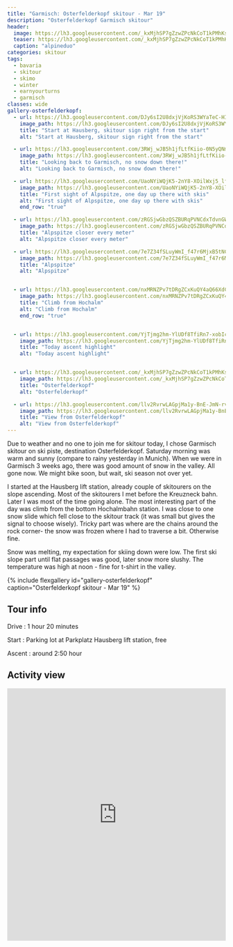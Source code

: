 ```yaml
---
title: "Garmisch: Osterfelderkopf skitour - Mar 19"
description: "Osterfelderkopf Garmisch skitour"
header:
  image: https://lh3.googleusercontent.com/_kxMjhSP7gZzwZPcNkCoT1kPMhKsPLifrQDgvnqYnoOejfagvrU9Zm4JTCgqJY-FiuXfCsEXKi8ucfceECW0fPpt12Ju34iTLLjGH5kzk0rl13zILDVQVe3NSCQhyscydyqBc4oNrN-N4wdocJMoOkOXe2o871NzOiManewREhER8x2GWLDsOr5H3rthBQklXwQ9VghJCF5MTuKX1BtIRAIfpp-Jmb8L3hbSdH52jh15Bw5HtkU926ZbJ7Mi7Aslpfg8ZprHuHqpRTW_X4jgdN_YIPqUQ9_PnThXTtyy7qnwK2bu6gzIuFfSOicgfsK6f_DDRpKPnllflkpSLlt_Dpu_VAVMMmp9ot3BVPKk5VWvpUI92a01E6IS5YUwJJUAruD6cN7PH-B5PYYsjEJQFIpaRch15t00ct514JgfA2Z_me3t4-RPbMX9MOfWLp6AD2yH65dtpku_8JRVWoaU445V-BgVLmKUc-9Qyz2ppZ7yNBpAiBPE1V5yu1AKQa1ocnSfGWK43EHHqA1QJt_Y0ZO8rhCyMASZRHynhcN4B6nPxu_i82o_mG1AbvSHqt1BQIpRTfPnOlugSd9oqEky1sA2osY2zl350MDDFzu5mf1JjEp6-sK9Bf_cHEaSzUB0qTOtGcmb2Azr8NtHOa4c6M1b4jxYI2ILEMMjpU_x0NOnTXchspq3GK4x-4PpFsS7fKdKfjPcTE2wCX1KrUGhM1rGBw=w2016-h1512-no
  teaser: https://lh3.googleusercontent.com/_kxMjhSP7gZzwZPcNkCoT1kPMhKsPLifrQDgvnqYnoOejfagvrU9Zm4JTCgqJY-FiuXfCsEXKi8ucfceECW0fPpt12Ju34iTLLjGH5kzk0rl13zILDVQVe3NSCQhyscydyqBc4oNrN-N4wdocJMoOkOXe2o871NzOiManewREhER8x2GWLDsOr5H3rthBQklXwQ9VghJCF5MTuKX1BtIRAIfpp-Jmb8L3hbSdH52jh15Bw5HtkU926ZbJ7Mi7Aslpfg8ZprHuHqpRTW_X4jgdN_YIPqUQ9_PnThXTtyy7qnwK2bu6gzIuFfSOicgfsK6f_DDRpKPnllflkpSLlt_Dpu_VAVMMmp9ot3BVPKk5VWvpUI92a01E6IS5YUwJJUAruD6cN7PH-B5PYYsjEJQFIpaRch15t00ct514JgfA2Z_me3t4-RPbMX9MOfWLp6AD2yH65dtpku_8JRVWoaU445V-BgVLmKUc-9Qyz2ppZ7yNBpAiBPE1V5yu1AKQa1ocnSfGWK43EHHqA1QJt_Y0ZO8rhCyMASZRHynhcN4B6nPxu_i82o_mG1AbvSHqt1BQIpRTfPnOlugSd9oqEky1sA2osY2zl350MDDFzu5mf1JjEp6-sK9Bf_cHEaSzUB0qTOtGcmb2Azr8NtHOa4c6M1b4jxYI2ILEMMjpU_x0NOnTXchspq3GK4x-4PpFsS7fKdKfjPcTE2wCX1KrUGhM1rGBw=w800-h300-no
  caption: "alpineduo"
categories: skitour
tags:
  - bavaria
  - skitour
  - skimo
  - winter
  - earnyourturns
  - garmisch
classes: wide
gallery-osterfelderkopf:
  - url: https://lh3.googleusercontent.com/DJy6sI2U8dxjVjKoRS3WYaTeC-HIfljIGx7ZcMGmBZPOzk3YOqZnOBYtP-MDZ88Go83bZ3UDTRKBaCWo5xt16dRnKe-OO_dVuct6OQ_VdXfhPMnA6tFD_nbyVcvAV_3l47K-zybtLPJf-2HYuzBMUOWAvB8a9NLMCbP9G7dochR6OMeB4zz2ioPtf3iYzWBxjWyubyKnp_MYurdycLJN7AfU3PAyTHNiQeYdaqxeUja8VeTmEAETERsL5eGOs0uQar2CzJebpsDTi2npptLhj-mpYF5fk1Qq81NjvmV2K2YcFUoMUVHd8vPKWVLKMB1rNoK2ZJF6ea6DzrA53CVZoDosKc3085gs4ll2zw6iMzoLYh6C6aaaEC5Moh2ecjxOltngcHl8y_rJQEamUwoRpIDgRdEWQ_jSP0tVehFlFWT-63IYMEL9F3muAmqa306kLoMB_j_YEyHMoilzuKKJYRkhnwS8lW0pwkGnNSFboseTiwQqZdZjVvLrEM1beKKZ30QFvMIwVZgpFrU0jx59gzLUfcWChBHeIOYHDVkS4at0dmO35nbYBFYgQ0nd6hmbUzUZ4yhPETI2wbFPUN6rytm8O-_YXbVhV49xb6UWM7lzF_kOkoBUBH0A_pSD2GJZ7T4b4yL5z3SVr4xYLdcZ4nWFd0WotENImZP-L97HsHoLGwF3M_m3xpTt3sLXjmrsY90Ev-BJDoyVHmccVJlAtxbn2g=w1156-h1540-no
    image_path: https://lh3.googleusercontent.com/DJy6sI2U8dxjVjKoRS3WYaTeC-HIfljIGx7ZcMGmBZPOzk3YOqZnOBYtP-MDZ88Go83bZ3UDTRKBaCWo5xt16dRnKe-OO_dVuct6OQ_VdXfhPMnA6tFD_nbyVcvAV_3l47K-zybtLPJf-2HYuzBMUOWAvB8a9NLMCbP9G7dochR6OMeB4zz2ioPtf3iYzWBxjWyubyKnp_MYurdycLJN7AfU3PAyTHNiQeYdaqxeUja8VeTmEAETERsL5eGOs0uQar2CzJebpsDTi2npptLhj-mpYF5fk1Qq81NjvmV2K2YcFUoMUVHd8vPKWVLKMB1rNoK2ZJF6ea6DzrA53CVZoDosKc3085gs4ll2zw6iMzoLYh6C6aaaEC5Moh2ecjxOltngcHl8y_rJQEamUwoRpIDgRdEWQ_jSP0tVehFlFWT-63IYMEL9F3muAmqa306kLoMB_j_YEyHMoilzuKKJYRkhnwS8lW0pwkGnNSFboseTiwQqZdZjVvLrEM1beKKZ30QFvMIwVZgpFrU0jx59gzLUfcWChBHeIOYHDVkS4at0dmO35nbYBFYgQ0nd6hmbUzUZ4yhPETI2wbFPUN6rytm8O-_YXbVhV49xb6UWM7lzF_kOkoBUBH0A_pSD2GJZ7T4b4yL5z3SVr4xYLdcZ4nWFd0WotENImZP-L97HsHoLGwF3M_m3xpTt3sLXjmrsY90Ev-BJDoyVHmccVJlAtxbn2g=w300-h400-no
    title: "Start at Hausberg, skitour sign right from the start"
    alt: "Start at Hausberg, skitour sign right from the start"

  - url: https://lh3.googleusercontent.com/3RWj_wJB5h1jfLtfKiio-0N5yQNmZmau3a6LLthBdZxw_AAGAXxNpNBOM8AxGL-o34MaOCV33JT1ae7aJJUeZrZdshZjdo_YBi1w88A2rmr5PtMq40bT25ewP2X5knsgbJsLuAWRmv8_2FeY6w_29b36VX53Px6DudZQztiV29xE3b-Cn7ZHyxMU9xQu7j8v054zTzEmyckbOTcdBBLrS0tA5BMNe67NFgWHcM3CXKpqvj6Pk_2bRGLmn20wDu1d_4kQDYWGMxwCUoz6T1v_pirP91KMblTqAcS-mst7UE5wcoIuHltIvvu_HnzYn25pheo6CIyXghGyMHsgtaFAI_a_7xmVZhSOoiIPBJ3dTEgzdvkISzLuVWkHIWgXy7ajabu5cVXK77dvQsQPHd2pHSTvSKGqMDtngC7zUAWgCjpKyC7-8n9vUhlRpwt2ZA9EA_VdRlzP5_r4liyWeXfoLZcTwVgzT_LUPVJZgfeqjBWFBzH2OcrwSlPxh0LyoqbrznfBLhwXGU7URvT-rblVT-kTepSp_EgQPQEA0HQFjThl7xvWMGaVM517fosEPVdUEST1Az_WFrS_KruIj9Dre_vcWqgInTqU8KLWQvd03Oge8wWv1YRnb4-qfEF5GQJCRXjyZcTdS7oRQecsbhvcZmLowS3vQl7OnqGSbKiYtv6gm7uGaohws5TMjDIz9t1LrW6zz3hnBah5unH7NOGZ4Ix_mA=w1156-h1540-no
    image_path: https://lh3.googleusercontent.com/3RWj_wJB5h1jfLtfKiio-0N5yQNmZmau3a6LLthBdZxw_AAGAXxNpNBOM8AxGL-o34MaOCV33JT1ae7aJJUeZrZdshZjdo_YBi1w88A2rmr5PtMq40bT25ewP2X5knsgbJsLuAWRmv8_2FeY6w_29b36VX53Px6DudZQztiV29xE3b-Cn7ZHyxMU9xQu7j8v054zTzEmyckbOTcdBBLrS0tA5BMNe67NFgWHcM3CXKpqvj6Pk_2bRGLmn20wDu1d_4kQDYWGMxwCUoz6T1v_pirP91KMblTqAcS-mst7UE5wcoIuHltIvvu_HnzYn25pheo6CIyXghGyMHsgtaFAI_a_7xmVZhSOoiIPBJ3dTEgzdvkISzLuVWkHIWgXy7ajabu5cVXK77dvQsQPHd2pHSTvSKGqMDtngC7zUAWgCjpKyC7-8n9vUhlRpwt2ZA9EA_VdRlzP5_r4liyWeXfoLZcTwVgzT_LUPVJZgfeqjBWFBzH2OcrwSlPxh0LyoqbrznfBLhwXGU7URvT-rblVT-kTepSp_EgQPQEA0HQFjThl7xvWMGaVM517fosEPVdUEST1Az_WFrS_KruIj9Dre_vcWqgInTqU8KLWQvd03Oge8wWv1YRnb4-qfEF5GQJCRXjyZcTdS7oRQecsbhvcZmLowS3vQl7OnqGSbKiYtv6gm7uGaohws5TMjDIz9t1LrW6zz3hnBah5unH7NOGZ4Ix_mA=w300-h400-no
    title: "Looking back to Garmisch, no snow down there!"
    alt: "Looking back to Garmisch, no snow down there!"

  - url: https://lh3.googleusercontent.com/UaoNYiWQjK5-2nY8-XOilWxj5_lfC8GkF4QMMhbF7gUOa3yfG6734i6SOkQIxTd9tnLCVHa9p0Gu4d1wt9NlYL3I0roVtIYVBpNTiRBmegFoNtg8VfNjCLmtf6f188Myi-9e4Xb5injtH-oxlkn4KkRThrl-tVOvDL2iwkyy11qUIifgVocpOedEjflIHrgLe-gsB4PlOJZ54x1sWFRJ3N2hc-1W1MMlbWSwnI-bqAvVgKlsT3y6IZ8LQ5642PuBX85Xasy7NzOYOZCKSWX2jVEnzXI8WqF0IAEbOkjyAzXLer7p5irTp6cwfo6sn4vyev20DPekrUmgbB7x-iRCBTpur__euSVeh8_WzCljCDyFz9KeIlpEwnSkUaCtPYSOxMuDy6OzL2U3zsMrp5EDtmw6QJaaM714EOI3NEZMvZq2XY3bYQpcS8uyBWfTaj_J0rsxTaKejc7HeX-5nd2SPCZ1qTodh2eug4QgX2_6i_hPXMJsjXL6JlqLqiOYwExyQJ6ayKLwSp3amb7rnrZr1FHjGSY9pxAGnWkWWAEEEXXGqEZBF5PC2X_fe287fkJ7eke9AG-AY3EOKMmGnDV1QBoSvNu0eqANCqT3P1jYOUiGlE9-Su86xO_g_ktFoX0bpzUzDeJdDJ67Bro4uVteRoKal98hxL8-BMOjZ7EuMU2OTogjMU3B-V8bkFs3zGBRm3lwWJU-jyg1kgPU6LbZe0nX7g=w2054-h1542-no
    image_path: https://lh3.googleusercontent.com/UaoNYiWQjK5-2nY8-XOilWxj5_lfC8GkF4QMMhbF7gUOa3yfG6734i6SOkQIxTd9tnLCVHa9p0Gu4d1wt9NlYL3I0roVtIYVBpNTiRBmegFoNtg8VfNjCLmtf6f188Myi-9e4Xb5injtH-oxlkn4KkRThrl-tVOvDL2iwkyy11qUIifgVocpOedEjflIHrgLe-gsB4PlOJZ54x1sWFRJ3N2hc-1W1MMlbWSwnI-bqAvVgKlsT3y6IZ8LQ5642PuBX85Xasy7NzOYOZCKSWX2jVEnzXI8WqF0IAEbOkjyAzXLer7p5irTp6cwfo6sn4vyev20DPekrUmgbB7x-iRCBTpur__euSVeh8_WzCljCDyFz9KeIlpEwnSkUaCtPYSOxMuDy6OzL2U3zsMrp5EDtmw6QJaaM714EOI3NEZMvZq2XY3bYQpcS8uyBWfTaj_J0rsxTaKejc7HeX-5nd2SPCZ1qTodh2eug4QgX2_6i_hPXMJsjXL6JlqLqiOYwExyQJ6ayKLwSp3amb7rnrZr1FHjGSY9pxAGnWkWWAEEEXXGqEZBF5PC2X_fe287fkJ7eke9AG-AY3EOKMmGnDV1QBoSvNu0eqANCqT3P1jYOUiGlE9-Su86xO_g_ktFoX0bpzUzDeJdDJ67Bro4uVteRoKal98hxL8-BMOjZ7EuMU2OTogjMU3B-V8bkFs3zGBRm3lwWJU-jyg1kgPU6LbZe0nX7g=w400-h300-no
    title: "First sight of Alpspitze, one day up there with skis"
    alt: "First sight of Alpspitze, one day up there with skis"
    end_row: "true"

  - url: https://lh3.googleusercontent.com/zRGSjwGbzQSZBURqPVNCdxTdvnGWUDZmnVotMaIRjeuGGBLqWcvbHUBEhsJZ8R2VDTnkWdm0oTWSD7Hq2UgMwB9WqzJ9fewj15soxTG5IvWa4zfnmged67cXy67YUGyLdf_rO2Oz46t8mIh7fLBeAp4AlRMc8GeQEoSlLEMLucX1LWhRC9Z5TepSIAX4SUzxVqHhMd0wR04Ps_XQYZbWvZxlcvY8quF-UQHNDf9kp364PhJ7YMax1PW12OXQhXY5YsH9bORyYnHUtxabzsb3HmL4XxHzLAKNj_OOwPLFbnF5N1spa9r3zto8yQUSOCRoeUMmM4hdvM0-x7DpkR7V3r2t2-SiAnZAeXlwgyAz6vlBoQM_5pLv5KEekhoraFUsKONSlUT4FcaXmaoWUIs5o3t8jN0hgWONAU0sX4MARQ2mXzhI-AVhJ9ZHEeFAOww6m6oOWgk2RS8B9j7jYzXbRFsq9vex-Y_LFTx584puzchf8FK_JrG_krlwWsNgRGWrg1io1x_EEsRWTeWf86ELp0LNQQky9mznpAULIMgT1P6H2cRPBBbkPxvewqsCdwvm_BHctwvB6XtvfXLBmqghPLtGNmOV7aMSeVEp6yzM2t12hZA1asp-4Js71zVYyMfCkT7OVrLKbCghymUALIRV-qDgxZgvp_rZJVgf50T7_UpQDgrMbdkc-CjlUHdZABAJIqUPibCnLdVQ7x-uhd0uu2ojDQ=w2054-h1542-no
    image_path: https://lh3.googleusercontent.com/zRGSjwGbzQSZBURqPVNCdxTdvnGWUDZmnVotMaIRjeuGGBLqWcvbHUBEhsJZ8R2VDTnkWdm0oTWSD7Hq2UgMwB9WqzJ9fewj15soxTG5IvWa4zfnmged67cXy67YUGyLdf_rO2Oz46t8mIh7fLBeAp4AlRMc8GeQEoSlLEMLucX1LWhRC9Z5TepSIAX4SUzxVqHhMd0wR04Ps_XQYZbWvZxlcvY8quF-UQHNDf9kp364PhJ7YMax1PW12OXQhXY5YsH9bORyYnHUtxabzsb3HmL4XxHzLAKNj_OOwPLFbnF5N1spa9r3zto8yQUSOCRoeUMmM4hdvM0-x7DpkR7V3r2t2-SiAnZAeXlwgyAz6vlBoQM_5pLv5KEekhoraFUsKONSlUT4FcaXmaoWUIs5o3t8jN0hgWONAU0sX4MARQ2mXzhI-AVhJ9ZHEeFAOww6m6oOWgk2RS8B9j7jYzXbRFsq9vex-Y_LFTx584puzchf8FK_JrG_krlwWsNgRGWrg1io1x_EEsRWTeWf86ELp0LNQQky9mznpAULIMgT1P6H2cRPBBbkPxvewqsCdwvm_BHctwvB6XtvfXLBmqghPLtGNmOV7aMSeVEp6yzM2t12hZA1asp-4Js71zVYyMfCkT7OVrLKbCghymUALIRV-qDgxZgvp_rZJVgf50T7_UpQDgrMbdkc-CjlUHdZABAJIqUPibCnLdVQ7x-uhd0uu2ojDQ=w400-h300-no
    title: "Alpspitze closer every meter"
    alt: "Alpspitze closer every meter"

  - url: https://lh3.googleusercontent.com/7e7Z34fSLuyWmI_f47r6MjxB5tNCntWpn647nXpdqmXH--RNLXBbslRtZEOsQc1upsk76SvkOPQUR0WST025OSHiaOQX6jH5utwnfziw1SIgQnFKIgjmQOVu6xWO-bWhGcdl-iGBlYdKpdqJBqD3ieDBZHcfJ5s23Tz67NtMZcz6l4k4Sp7q1FjRytNlCQXAl80IEqa4Swr57akYboaOFKI2d8ZL7_7QhsqwQehH61ZrbWaAqSNLPhnXDKjxPxaVI7z0V-ym6nkHVchFAJFaSIHCGw6VReRlKMldAtE_hy_B9U6yYI-VyN2eyFaptwUREVu_CkswExoAzf15aOnkEj9Pd7KYgr92loWDFN8wnecrlFhPG39Qs8_9YF4lukVMnGcc4MtCt77KZl1g5hYCl3xR9_grzEHOtpKi7ettvmayu_qtZkRiFiBVShyfRgNioTNLMOSeRpL_qpVcUva4B6SzE34KceQu4u-ohXVfszDyB_dD1D6VyPNKCCLhVpj4VqJjh3_KZzshOWjKnMTB2q5CAhUbnINjJo85jjUOa6JnfWPTs1KoE-nhzPyq6I9caSOtNU18tC_Pf88QW2bsD89Pf5GwTm5KFv46AsVq_qGWoA-HefqxaLLeB-iUWT-ArN1H8rG0oQZ0lLQHbtGumsLK7FPV_5IEzMEX56voR9xOzTbuOHX2v22hwuOlzL8Vy2y0GXB8FXiOGE8aval2AnKT6g=w2016-h1512-no
    image_path: https://lh3.googleusercontent.com/7e7Z34fSLuyWmI_f47r6MjxB5tNCntWpn647nXpdqmXH--RNLXBbslRtZEOsQc1upsk76SvkOPQUR0WST025OSHiaOQX6jH5utwnfziw1SIgQnFKIgjmQOVu6xWO-bWhGcdl-iGBlYdKpdqJBqD3ieDBZHcfJ5s23Tz67NtMZcz6l4k4Sp7q1FjRytNlCQXAl80IEqa4Swr57akYboaOFKI2d8ZL7_7QhsqwQehH61ZrbWaAqSNLPhnXDKjxPxaVI7z0V-ym6nkHVchFAJFaSIHCGw6VReRlKMldAtE_hy_B9U6yYI-VyN2eyFaptwUREVu_CkswExoAzf15aOnkEj9Pd7KYgr92loWDFN8wnecrlFhPG39Qs8_9YF4lukVMnGcc4MtCt77KZl1g5hYCl3xR9_grzEHOtpKi7ettvmayu_qtZkRiFiBVShyfRgNioTNLMOSeRpL_qpVcUva4B6SzE34KceQu4u-ohXVfszDyB_dD1D6VyPNKCCLhVpj4VqJjh3_KZzshOWjKnMTB2q5CAhUbnINjJo85jjUOa6JnfWPTs1KoE-nhzPyq6I9caSOtNU18tC_Pf88QW2bsD89Pf5GwTm5KFv46AsVq_qGWoA-HefqxaLLeB-iUWT-ArN1H8rG0oQZ0lLQHbtGumsLK7FPV_5IEzMEX56voR9xOzTbuOHX2v22hwuOlzL8Vy2y0GXB8FXiOGE8aval2AnKT6g=w400-h300-no
    title: "Alpspitze"
    alt: "Alpspitze"


  - url: https://lh3.googleusercontent.com/nxMRNZPv7tDRgZCxKuQY4aQ66XdCuD4NxvPbcpunlvE21XSX4XfRsk_6hHwIksK1F9ohKzXEkMXmTjI9E_Tx3pWCzVuALoAjSxtp4LEV4b-H2r7pubGDRTHwisOJ2YKpVSlhZbjQMQYFSDG6LAH9wtXY2llPJYkqw-yQWH7uJXYPVbE0hGD33CHxblmdVNHLBAdA68rMxt0muhXNk9WQEsWYwA8BYSleWf_e1l3qSitTXcsf8qQhiWMDaumL_y92fvHeNHhxPyWAgorcegUb9AwHfJqRrdgkRsJj_j-NGGpEJg31zP5v4L6mYOlDLAyDTuNDiiIaNnwdURbMsVc52l4gTcRAbsGmJbdXMQM58Z3X_cSIdccKIuE5LRaGow0-rB4-I9eLP1tMVJxMTZnCxKS-TiWUhS3VW1MkdV6ojHTlQu7xrUsh-cNL9rWTNBcvnsGWVx2VBaDOSGn6h0urdab4xWCxEHA2YKcCEKqymIFy1-N3ta9AygdhCI42Sc9eA6I_LnTiX-N3mq4SqsfUuKdgvWXEijQ5wMeLOL06aI6JpAuGxVcjRFR1Wwpdbw90y7jx3IcwOuMikLhMvErH5HVTpK3q8ycR2WmRP5vzpztz4lHuK8-_gYbY2yGcXrJd8v8OhVt6Kq73USCp1xPfJq0FdBLFgMPZGXgpHPTeMM6vpjPwCiNihblXSmYL9-E-8J7o7w6QR7B1oPLki9b3ezYZBw=w1156-h1540-no
    image_path: https://lh3.googleusercontent.com/nxMRNZPv7tDRgZCxKuQY4aQ66XdCuD4NxvPbcpunlvE21XSX4XfRsk_6hHwIksK1F9ohKzXEkMXmTjI9E_Tx3pWCzVuALoAjSxtp4LEV4b-H2r7pubGDRTHwisOJ2YKpVSlhZbjQMQYFSDG6LAH9wtXY2llPJYkqw-yQWH7uJXYPVbE0hGD33CHxblmdVNHLBAdA68rMxt0muhXNk9WQEsWYwA8BYSleWf_e1l3qSitTXcsf8qQhiWMDaumL_y92fvHeNHhxPyWAgorcegUb9AwHfJqRrdgkRsJj_j-NGGpEJg31zP5v4L6mYOlDLAyDTuNDiiIaNnwdURbMsVc52l4gTcRAbsGmJbdXMQM58Z3X_cSIdccKIuE5LRaGow0-rB4-I9eLP1tMVJxMTZnCxKS-TiWUhS3VW1MkdV6ojHTlQu7xrUsh-cNL9rWTNBcvnsGWVx2VBaDOSGn6h0urdab4xWCxEHA2YKcCEKqymIFy1-N3ta9AygdhCI42Sc9eA6I_LnTiX-N3mq4SqsfUuKdgvWXEijQ5wMeLOL06aI6JpAuGxVcjRFR1Wwpdbw90y7jx3IcwOuMikLhMvErH5HVTpK3q8ycR2WmRP5vzpztz4lHuK8-_gYbY2yGcXrJd8v8OhVt6Kq73USCp1xPfJq0FdBLFgMPZGXgpHPTeMM6vpjPwCiNihblXSmYL9-E-8J7o7w6QR7B1oPLki9b3ezYZBw=w300-h400-no
    title: "Climb from Hochalm"
    alt: "Climb from Hochalm"
    end_row: "true"


  - url: https://lh3.googleusercontent.com/YjTjmg2hm-YlUDf8TfiRn7-xobIcX6RbHWmiBeBxF4cTr4iRws-0_PRZRTI-ggsWnhR8fj-iGgqFvsjKKyB-L-m6a1CqcB3daI9F7nxjXb5Qo798k6gVCkosAYMI-Po_mdyZVqAmOIyZ7nP9t7DDek7OUGo1pF-4t6AQRmvJQ31ATHqHrPLX2MsdylRrq0gPBwDcy4Ekzwdadm5KZ3gjIxYrPgCIjDrjudWneuf-CKe9NjRzjpINkhxlATgUMYYibtfB6bCU8pbYhrkemstGSGkCZTaiJwmUkwjEEW8kjTkwatTGStDTo_a9bWKOya-LHokzT_rhPHs-8DGzTR29TxBnuynMsSMVjjaxokd3IS8spMNtLo1dISZDW3Y16f1Hi5wc_7aZbmMfC4iM3RU5rIBkVC8LGSElsONwQgRlgiI_kiKqpwPgPOvQWsq9dbzA9R0xEw6gsgUuBtL6tJNkBmb5b4jpO93i2bxRUuaQ5OpmOR8CjZLHyal-Ce5d8_JczHpMopej-HCu7_DXh1MhtrxvlRs-GQ4iE2Y7jKEZ5_1kwTtLt8CXyzIThB7IW0uEbBizRAcc4NsB1jhJgjv9UcXgckmbmkhbJjFqUOjW6oWRJffOwXGoLVOMI5YZSWlhYVYx_i4_M7ic5z3dqtFV8ieLZ7LrT6EmvDWRoIrT6gvdMAZl1shmbnOse6n-_AgeGdS_2PCVyxWKESlLMJz1MFB49A=w1156-h1540-no
    image_path: https://lh3.googleusercontent.com/YjTjmg2hm-YlUDf8TfiRn7-xobIcX6RbHWmiBeBxF4cTr4iRws-0_PRZRTI-ggsWnhR8fj-iGgqFvsjKKyB-L-m6a1CqcB3daI9F7nxjXb5Qo798k6gVCkosAYMI-Po_mdyZVqAmOIyZ7nP9t7DDek7OUGo1pF-4t6AQRmvJQ31ATHqHrPLX2MsdylRrq0gPBwDcy4Ekzwdadm5KZ3gjIxYrPgCIjDrjudWneuf-CKe9NjRzjpINkhxlATgUMYYibtfB6bCU8pbYhrkemstGSGkCZTaiJwmUkwjEEW8kjTkwatTGStDTo_a9bWKOya-LHokzT_rhPHs-8DGzTR29TxBnuynMsSMVjjaxokd3IS8spMNtLo1dISZDW3Y16f1Hi5wc_7aZbmMfC4iM3RU5rIBkVC8LGSElsONwQgRlgiI_kiKqpwPgPOvQWsq9dbzA9R0xEw6gsgUuBtL6tJNkBmb5b4jpO93i2bxRUuaQ5OpmOR8CjZLHyal-Ce5d8_JczHpMopej-HCu7_DXh1MhtrxvlRs-GQ4iE2Y7jKEZ5_1kwTtLt8CXyzIThB7IW0uEbBizRAcc4NsB1jhJgjv9UcXgckmbmkhbJjFqUOjW6oWRJffOwXGoLVOMI5YZSWlhYVYx_i4_M7ic5z3dqtFV8ieLZ7LrT6EmvDWRoIrT6gvdMAZl1shmbnOse6n-_AgeGdS_2PCVyxWKESlLMJz1MFB49A=w300-h400-no
    title: "Today ascent highlight"
    alt: "Today ascent highlight"


  - url: https://lh3.googleusercontent.com/_kxMjhSP7gZzwZPcNkCoT1kPMhKsPLifrQDgvnqYnoOejfagvrU9Zm4JTCgqJY-FiuXfCsEXKi8ucfceECW0fPpt12Ju34iTLLjGH5kzk0rl13zILDVQVe3NSCQhyscydyqBc4oNrN-N4wdocJMoOkOXe2o871NzOiManewREhER8x2GWLDsOr5H3rthBQklXwQ9VghJCF5MTuKX1BtIRAIfpp-Jmb8L3hbSdH52jh15Bw5HtkU926ZbJ7Mi7Aslpfg8ZprHuHqpRTW_X4jgdN_YIPqUQ9_PnThXTtyy7qnwK2bu6gzIuFfSOicgfsK6f_DDRpKPnllflkpSLlt_Dpu_VAVMMmp9ot3BVPKk5VWvpUI92a01E6IS5YUwJJUAruD6cN7PH-B5PYYsjEJQFIpaRch15t00ct514JgfA2Z_me3t4-RPbMX9MOfWLp6AD2yH65dtpku_8JRVWoaU445V-BgVLmKUc-9Qyz2ppZ7yNBpAiBPE1V5yu1AKQa1ocnSfGWK43EHHqA1QJt_Y0ZO8rhCyMASZRHynhcN4B6nPxu_i82o_mG1AbvSHqt1BQIpRTfPnOlugSd9oqEky1sA2osY2zl350MDDFzu5mf1JjEp6-sK9Bf_cHEaSzUB0qTOtGcmb2Azr8NtHOa4c6M1b4jxYI2ILEMMjpU_x0NOnTXchspq3GK4x-4PpFsS7fKdKfjPcTE2wCX1KrUGhM1rGBw=w2016-h1512-no
    image_path: https://lh3.googleusercontent.com/_kxMjhSP7gZzwZPcNkCoT1kPMhKsPLifrQDgvnqYnoOejfagvrU9Zm4JTCgqJY-FiuXfCsEXKi8ucfceECW0fPpt12Ju34iTLLjGH5kzk0rl13zILDVQVe3NSCQhyscydyqBc4oNrN-N4wdocJMoOkOXe2o871NzOiManewREhER8x2GWLDsOr5H3rthBQklXwQ9VghJCF5MTuKX1BtIRAIfpp-Jmb8L3hbSdH52jh15Bw5HtkU926ZbJ7Mi7Aslpfg8ZprHuHqpRTW_X4jgdN_YIPqUQ9_PnThXTtyy7qnwK2bu6gzIuFfSOicgfsK6f_DDRpKPnllflkpSLlt_Dpu_VAVMMmp9ot3BVPKk5VWvpUI92a01E6IS5YUwJJUAruD6cN7PH-B5PYYsjEJQFIpaRch15t00ct514JgfA2Z_me3t4-RPbMX9MOfWLp6AD2yH65dtpku_8JRVWoaU445V-BgVLmKUc-9Qyz2ppZ7yNBpAiBPE1V5yu1AKQa1ocnSfGWK43EHHqA1QJt_Y0ZO8rhCyMASZRHynhcN4B6nPxu_i82o_mG1AbvSHqt1BQIpRTfPnOlugSd9oqEky1sA2osY2zl350MDDFzu5mf1JjEp6-sK9Bf_cHEaSzUB0qTOtGcmb2Azr8NtHOa4c6M1b4jxYI2ILEMMjpU_x0NOnTXchspq3GK4x-4PpFsS7fKdKfjPcTE2wCX1KrUGhM1rGBw=w400-h300-no
    title: "Osterfelderkopf"
    alt: "Osterfelderkopf"

  - url: https://lh3.googleusercontent.com/llv2RvrwLAGpjMa1y-BnE-JmN-rvBBWwUYgzmUysZSg0YPyLoTPVoDkLIKnxoLSSzAcU1f7vnceDjWawkMqLrLZxqv24V0WhROUwVBssyL-8rLj9hFFKn40IsaoV8uulmjykT2-0pifsF4vZZQJlbE0XQKJPl_Wd6abgqqktMfafe0j9ctORkxsj-WZJg6vBe2_ZQBxEY-eyWole2J9SI8G1iHptDNE19iWWmFy0nL4v2IlXvhoIXWFgR9jlk3KGorsE2-sTpFp6jxNQMC5CVoOhq9u6y2SrVujyRbypmUEqxCfHr4JNLjEIZoB8OgsRcKyCbp5-Vz60xWq-mtfZcnwNEBo2BfBiBeDltfmf0k7ZnjXxneV45Pv7M1VtnYpFtAeiJaIvZKo4VHy2oYwHLXV625IbtsXvB8xSkU8zhSjZtn53flds2-rjaoxKkAuEV9XCouWzGZbRlyX4ht34g3DXXWsyuQUoZXkG_f-Y9gFRKz34NIvhAji_utHiqseBzRW6W2FoDOnSESTxwn4PQ6eHYwv4N5em6gILlr-_nF94fCydkzHn-CuarZ6XCIWIu-KYmtgmfruGWgShT44e9Tv_25gQbom1MV0Ds24qkTPAvDzawn7J4-vp23cYMzw8oBg47MDDLzGyr-opEBGjZ94egtCOPTXpLb2O5uX6R_7EYcaxFwS4p67Fjv2v_qfIl-GJ_6wrpyoSP077ugX8WkkuxQ=w2016-h1512-no
    image_path: https://lh3.googleusercontent.com/llv2RvrwLAGpjMa1y-BnE-JmN-rvBBWwUYgzmUysZSg0YPyLoTPVoDkLIKnxoLSSzAcU1f7vnceDjWawkMqLrLZxqv24V0WhROUwVBssyL-8rLj9hFFKn40IsaoV8uulmjykT2-0pifsF4vZZQJlbE0XQKJPl_Wd6abgqqktMfafe0j9ctORkxsj-WZJg6vBe2_ZQBxEY-eyWole2J9SI8G1iHptDNE19iWWmFy0nL4v2IlXvhoIXWFgR9jlk3KGorsE2-sTpFp6jxNQMC5CVoOhq9u6y2SrVujyRbypmUEqxCfHr4JNLjEIZoB8OgsRcKyCbp5-Vz60xWq-mtfZcnwNEBo2BfBiBeDltfmf0k7ZnjXxneV45Pv7M1VtnYpFtAeiJaIvZKo4VHy2oYwHLXV625IbtsXvB8xSkU8zhSjZtn53flds2-rjaoxKkAuEV9XCouWzGZbRlyX4ht34g3DXXWsyuQUoZXkG_f-Y9gFRKz34NIvhAji_utHiqseBzRW6W2FoDOnSESTxwn4PQ6eHYwv4N5em6gILlr-_nF94fCydkzHn-CuarZ6XCIWIu-KYmtgmfruGWgShT44e9Tv_25gQbom1MV0Ds24qkTPAvDzawn7J4-vp23cYMzw8oBg47MDDLzGyr-opEBGjZ94egtCOPTXpLb2O5uX6R_7EYcaxFwS4p67Fjv2v_qfIl-GJ_6wrpyoSP077ugX8WkkuxQ=w400-h300-no
    title: "View from Osterfelderkopf"
    alt: "View from Osterfelderkopf"
---
```


Due to weather and no one to join me for skitour today, I chose Garmisch skitour on ski piste, destination Osterfelderkopf. Saturday morning was warm and sunny (compare to rainy yesterday in Munich). When we were in Garmisch 3 weeks ago, there was good amount of snow in the valley. All gone now. We might bike soon, but wait, ski season not over yet.

I started at the Hausberg lift station, already couple of skitourers on the slope ascending. Most of the skitourers I met before the Kreuzneck bahn. Later I was most of the time going alone. The most interesting part of the day was climb from the bottom Hochalmbahn station. I was close to one snow slide which fell close to the skitour track (it was small but gives the signal to choose wisely). Tricky part was where are the chains around the rock corner- the snow was frozen where I had to traverse a bit. Otherwise fine.

Snow was melting, my expectation for skiing down were low. The first ski slope part until flat passages was good, later snow more slushy. The temperature was high at noon - fine for t-shirt in the valley.
 
{% include flexgallery id="gallery-osterfelderkopf" caption="Osterfelderkopf skitour - Mar 19" %}

## Tour info

Drive
: 1 hour 20 minutes

Start
: Parking lot at Parkplatz Hausberg lift station, free

Ascent
: around 2:50 hour 

## Activity view

<iframe src="https://www.komoot.com/tour/58763452/embed?profile=1" width="100%" height="580" frameborder="0" scrolling="no"></iframe>
